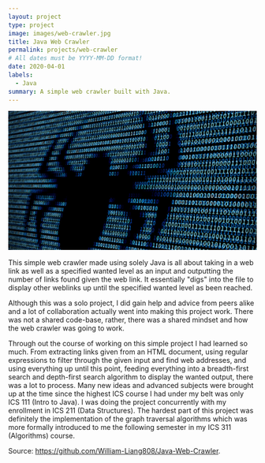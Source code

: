 ```yaml
---
layout: project
type: project
image: images/web-crawler.jpg
title: Java Web Crawler
permalink: projects/web-crawler
# All dates must be YYYY-MM-DD format!
date: 2020-04-01
labels:
  - Java
summary: A simple web crawler built with Java.
---
```


<img class="ui image" src="../images/web-crawler.jpg">

This simple web crawler made using solely Java is all about taking in a web link as well as a specified wanted level as an input and outputting the number of links found given the web link. It essentially "digs" into the file to display other weblinks up until the specified wanted level as been reached. 

Although this was a solo project, I did gain help and advice from peers alike and a lot of collaboration actually went into making this project work. There was not a shared code-base, rather, there was a shared mindset and how the web crawler was going to work.

Through out the course of working on this simple project I had learned so much. From extracting links given from an HTML document, using regular expressions to filter through the given input and find web addresses, and using everything up until this point, feeding everything into a breadth-first search and depth-first search algorithm to display the wanted output, there was a lot to process. Many new ideas and advanced subjects were brought up at the time since the highest ICS course I had under my belt was only ICS 111 (Intro to Java). I was doing the project concurrently with my enrollment in ICS 211 (Data Structures). The hardest part of this project was definitely the implementation of the graph traversal algorithms which was more formally introduced to me the following semester in my ICS 311 (Algorithms) course. 

Source: <a href = "https://github.com/William-Liang808/Java-Web-Crawler"><i class="large github icon"></i>https://github.com/William-Liang808/Java-Web-Crawler</a>.



